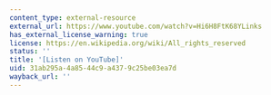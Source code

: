 ```yaml
---
content_type: external-resource
external_url: https://www.youtube.com/watch?v=Hi6H8FtK68YLinks
has_external_license_warning: true
license: https://en.wikipedia.org/wiki/All_rights_reserved
status: ''
title: '[Listen on YouTube]'
uid: 31ab295a-4a85-44c9-a437-9c25be03ea7d
wayback_url: ''
---
```

